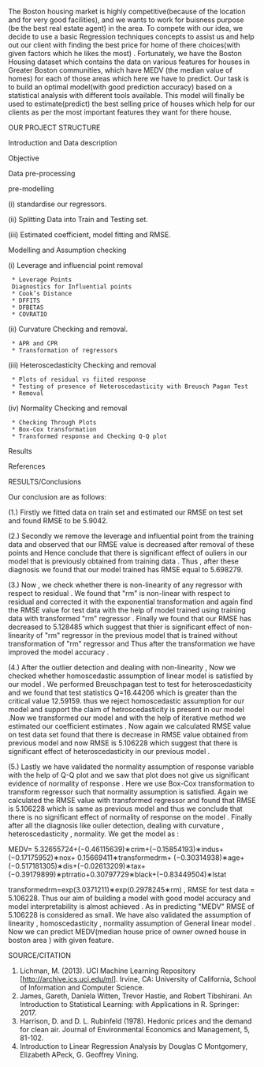 The Boston housing market is highly competitive(because of the location and for very good facilities), and we wants to work for buisness purpose (be the best real estate agent) in the area. To compete with our idea, we decide to use a basic Regression techniques concepts to assist us and help out our client with finding the best price for home of there choices(with given factors which he likes the most) . Fortunately, we have the Boston Housing dataset which contains the data on various features for houses in Greater Boston communities, which have MEDV (the median value of homes) for each of those areas which here we have to predict. Our task is to build an optimal model(with good prediction accuracy) based on a statistical analysis with different tools available. This model will finally be used to estimate(predict) the best selling price of houses which help for our clients as per the most important features they want for there house.

OUR PROJECT STRUCTURE

Introduction and Data description

Objective

Data pre-processing

pre-modelling

(i) standardise our regressors.

(ii) Splitting Data into Train and Testing set.

(iii) Estimated coefficient, model fitting and RMSE.

Modelling and Assumption checking

(i) Leverage and influencial point removal

     * Leverage Points
     Diagnostics for Influential points
     * Cook’s Distance
     * DFFITS
     * DFBETAS
     * COVRATIO
(ii) Curvature Checking and removal.

     * APR and CPR
     * Transformation of regressors
(iii) Heteroscedasticity Checking and removal

     * Plots of residual vs fiited response
     * Testing of presence of Heteroscedasticity with Breusch Pagan Test
     * Removal
(iv) Normality Checking and removal

     * Checking Through Plots
     * Box-Cox transformation
     * Transformed response and Checking Q-Q plot             
Results

References

RESULTS/Conclusions

Our conclusion are as follows:

(1.) Firstly we fitted data on train set and estimated our RMSE on test set and found RMSE to be 5.9042.

(2.) Secondly we remove the leverage and influential point from the training data and observed that our RMSE value is decreased after removal of these points and Hence conclude that there is significant effect of ouliers in our model that is previously obtained from training data . Thus , after these diagnosis we found that our model trained has RMSE equal to 5.698279.

(3.) Now , we check whether there is non-linearity of any regressor with respect to residual . We found that "rm" is non-linear with respect to residual and corrected it with the exponential transformation and again find the RMSE value for test data with the help of model trained using training data with transformed "rm" regressor . Finally we found that our RMSE has decreased to 5.128485 which suggest that thier is significant effect of non-linearity of "rm" regressor in the previous model that is trained without transformation of "rm" regressor and Thus after the transformation we have improved the model accuracy .

(4.) After the outlier detection and dealing with non-linearity , Now we checked whether homoscedastic assumption of linear model is satisfied by our model . We performed Breuschpagan test to test for heteroscedasticity and we found that test statistics Q=16.44206 which is greater than the critical value 12.59159. thus we reject homoscedastic assumption for our model and support the claim of hetroscedasticity is present in our model .Now we transformed our model and with the help of iterative method we estimated our coefficient estimates . Now again we calculated RMSE value on test data set found that there is decrease in RMSE value obtained from previous model and now RMSE is 5.106228 which suggest that there is significant effect of heteroscedasticity in our previous model .

(5.) Lastly we have validated the normality assumption of response variable with the help of Q-Q plot and we saw that plot does not give us significant evidence of normality of response . Here we use Box-Cox transformation to transform regressor such that normality assumption is satisfied. Again we calculated the RMSE value with transformed regressor and found that RMSE is 5.106228 which is same as previous model and thus we conclude that there is no significant effect of normality of response on the model . Finally after all the diagnosis like oulier detection, dealing with curvature , heteroscedasticity , normality. We get the model as :

MEDV= 5.32655724+(−0.46115639)∗crim+(−0.15854193)∗indus+(−0.17175952)∗nox+ 0.15669411∗transformedrm+ (−0.30314938)∗age+ (−0.517181305)∗dis+(−0.02613209)∗tax+(−0.39179899)∗ptrratio+0.30797729∗black+(−0.83449504)∗lstat

transformedrm=exp(3.0371211)∗exp(0.2978245∗rm) , RMSE for test data = 5.106228. Thus our aim of building a model with good model accuracy and model interpretability is almost achieved . As in predicting "MEDV" RMSE of 5.106228 is considered as small. We have also validated the assumption of linearity , homoscedasticity , normality assumption of General linear model . Now we can predict MEDV(median house price of owner owned house in boston area ) with given feature.

SOURCE/CITATION

   1.   Lichman, M. (2013). UCI Machine Learning Repository [http://archive.ics.uci.edu/ml]. Irvine, CA: University of California, School of Information 
        and Computer Science.
   2.   James, Gareth, Daniela Witten, Trevor Hastie, and Robert Tibshirani. An Introduction to Statistical Learning: with Applications in
        R. Springer: 2017.
   3.   Harrison, D. and D. L. Rubinfeld (1978). Hedonic prices and the demand for clean air. Journal of Environmental Economics and 
         Management, 5, 81-102.
   4.   Introduction to Linear Regression Analysis by Douglas C Montgomery, Elizabeth APeck, G. Geoffrey Vining.
